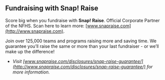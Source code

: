 <!-- Section: Fundraising Information -->

## Fundraising with Snap! Raise

Score big when you fundraise with **Snap! Raise**. Official Corporate Partner of the NFHS. Scan here to learn more: [www.snapraise.com](http://www.snapraise.com).

Join over 125,000 teams and programs raising more and saving time. We guarantee you’ll raise the same or more than your last fundraiser - or we’ll make up the difference!

* *Visit [www.snapraise.com/disclosures/snap-raise-guarantee/](http://www.snapraise.com/disclosures/snap-raise-guarantee/) for more information.*